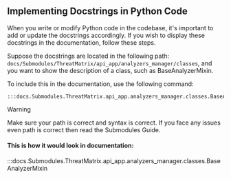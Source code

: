 ## Implementing Docstrings in Python Code

When you write or modify Python code in the codebase, it's important to add or update the docstrings accordingly. If you wish to display these docstrings in the documentation, follow these steps.

Suppose the docstrings are located in the following path: `docs/Submodules/ThreatMatrix/api_app/analyzers_manager/classes`, and you want to show the description of a class, such as BaseAnalyzerMixin.

To include this in the documentation, use the following command:

```
:::docs.Submodules.ThreatMatrix.api_app.analyzers_manager.classes.BaseAnalyzerMixin
```

<div class="admonition warning">
<p class="admonition-title">Warning</p>
Make sure your path is correct and syntax is correct.
If you face any issues even path is correct then read the Submodules Guide. 
</div>

#### This is how it would look in documentation:

:::docs.Submodules.ThreatMatrix.api_app.analyzers_manager.classes.BaseAnalyzerMixin
